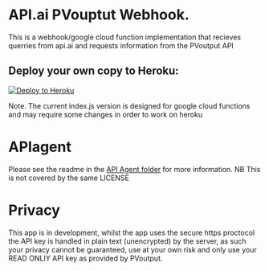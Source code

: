 # API.ai PVouptut Webhook.

This is a webhook/google cloud function implementation that recieves querries from api.ai and requests information from the PVoutput API

## Deploy your own copy to Heroku:
[![Deploy to Heroku](https://www.herokucdn.com/deploy/button.svg)](https://heroku.com/deploy)

Note. The current index.js version  is designed for google cloud functions and may require some changes in  order to work on heroku

# APIagent
Please see the readme in the [API Agent folder](https://github.com/HarvsG/API.ai-PVouptut-Webhook/tree/master/API%20Agent) for more information. NB This is not covered by the same LICENSE

# Privacy
This app is in development, whilst the app uses the secure https proctocol the API key is handled in plain text (unencrypted) by the server, as such your privacy cannot be guaranteed, use at your own risk and only use your READ ONLIY API key as provided by PVoutput.
